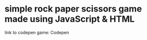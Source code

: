 # simple rock paper scissors game made using JavaScript & HTML

link to codepen game: Codepen[](https://codepen.io/Jiraiya96/pen/xxWdeEM) 
